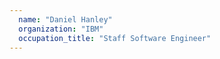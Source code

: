 ```yaml
---
  name: "Daniel Hanley"
  organization: "IBM"
  occupation_title: "Staff Software Engineer"
---
```

